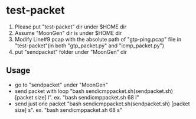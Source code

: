 # test-packet
1. Please put "test-packet" dir under $HOME dir
2. Assume "MoonGen" dir  is under $HOME dir
3. Modify Line#9 pcap with the absolute path of "gtp-ping.pcap" file in "test-packet"(in both "gtp_packet.py" and "icmp_packet.py")
4. put "sendpacket" folder under "MoonGen" dir

## Usage
* go to "sendpacket" under "MoonGen"
* send packet with loop "bash sendicmppacket.sh(sendpacket.sh) [packet size] l". ex. "bash sendicmppacket.sh 68 l"
* send just one packet "bash sendicmppacket.sh(sendpacket.sh) [packet size] s". ex. "bash sendicmppacket.sh 68 s"

